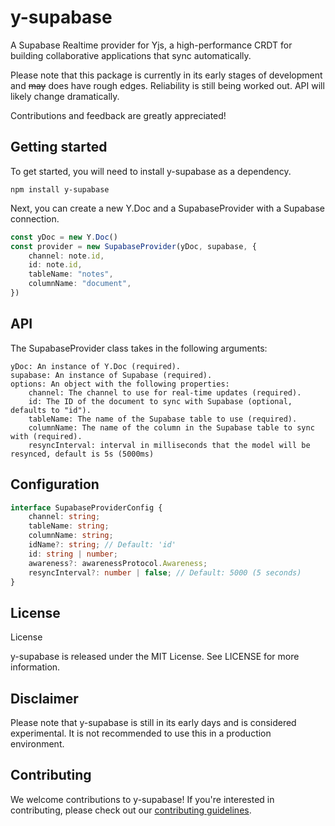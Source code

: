 # y-supabase

A Supabase Realtime provider for Yjs, a high-performance CRDT for building collaborative applications that sync automatically.

Please note that this package is currently in its early stages of development and ~~may~~ does have rough edges. Reliability is still being worked out. API will likely change dramatically.

Contributions and feedback are greatly appreciated!

## Getting started

To get started, you will need to install y-supabase as a dependency.

`npm install y-supabase`

Next, you can create a new Y.Doc and a SupabaseProvider with a Supabase connection.

```typescript
const yDoc = new Y.Doc()
const provider = new SupabaseProvider(yDoc, supabase, {
    channel: note.id,
    id: note.id,
    tableName: "notes",
    columnName: "document",
})
```

## API

The SupabaseProvider class takes in the following arguments:

    yDoc: An instance of Y.Doc (required).
    supabase: An instance of Supabase (required).
    options: An object with the following properties:
        channel: The channel to use for real-time updates (required).
        id: The ID of the document to sync with Supabase (optional, defaults to "id").
        tableName: The name of the Supabase table to use (required).
        columnName: The name of the column in the Supabase table to sync with (required).
        resyncInterval: interval in milliseconds that the model will be resynced, default is 5s (5000ms)

## Configuration

```typescript
interface SupabaseProviderConfig {
    channel: string;
    tableName: string;
    columnName: string;
    idName?: string; // Default: 'id'
    id: string | number;
    awareness?: awarenessProtocol.Awareness;
    resyncInterval?: number | false; // Default: 5000 (5 seconds)
}
```

## License

License

y-supabase is released under the MIT License. See LICENSE for more information.

## Disclaimer

Please note that y-supabase is still in its early days and is considered experimental. It is not recommended to use this in a production environment.

## Contributing

We welcome contributions to y-supabase! If you're interested in contributing, please check out our [contributing guidelines]("./CONTRIBUTIONS.md").

